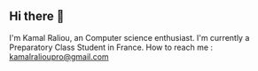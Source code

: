 ## Hi there 👋
I'm Kamal Raliou, an Computer science enthusiast.
I'm currently a Preparatory Class Student in France.
How to reach me : kamalralioupro@gmail.com

<!--
**kamaloudiine/kamaloudiine** is a ✨ _special_ ✨ repository because its `README.md` (this file) appears on your GitHub profile.

Here are some ideas to get you started:

- 🔭 I’m currently working on ...
- 🌱 I’m currently learning ...
- 👯 I’m looking to collaborate on ...
- 🤔 I’m looking for help with ...
- 💬 Ask me about ...
- 📫 How to reach me: ...
- 😄 Pronouns: ...
- ⚡ Fun fact: ...
-->
